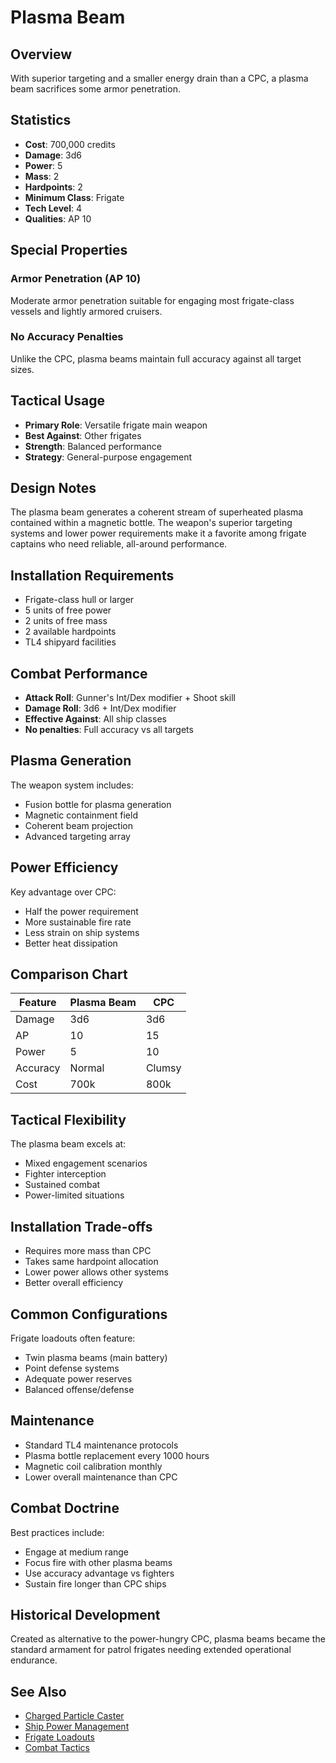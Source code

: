 # Plasma Beam

## Overview
With superior targeting and a smaller energy drain than a CPC, a plasma beam sacrifices some armor penetration.

## Statistics
- **Cost**: 700,000 credits
- **Damage**: 3d6
- **Power**: 5
- **Mass**: 2
- **Hardpoints**: 2
- **Minimum Class**: Frigate
- **Tech Level**: 4
- **Qualities**: AP 10

## Special Properties

### Armor Penetration (AP 10)
Moderate armor penetration suitable for engaging most frigate-class vessels and lightly armored cruisers.

### No Accuracy Penalties
Unlike the CPC, plasma beams maintain full accuracy against all target sizes.

## Tactical Usage
- **Primary Role**: Versatile frigate main weapon
- **Best Against**: Other frigates
- **Strength**: Balanced performance
- **Strategy**: General-purpose engagement

## Design Notes
The plasma beam generates a coherent stream of superheated plasma contained within a magnetic bottle. The weapon's superior targeting systems and lower power requirements make it a favorite among frigate captains who need reliable, all-around performance.

## Installation Requirements
- Frigate-class hull or larger
- 5 units of free power
- 2 units of free mass
- 2 available hardpoints
- TL4 shipyard facilities

## Combat Performance
- **Attack Roll**: Gunner's Int/Dex modifier + Shoot skill
- **Damage Roll**: 3d6 + Int/Dex modifier
- **Effective Against**: All ship classes
- **No penalties**: Full accuracy vs all targets

## Plasma Generation
The weapon system includes:
- Fusion bottle for plasma generation
- Magnetic containment field
- Coherent beam projection
- Advanced targeting array

## Power Efficiency
Key advantage over CPC:
- Half the power requirement
- More sustainable fire rate
- Less strain on ship systems
- Better heat dissipation

## Comparison Chart
| Feature | Plasma Beam | CPC |
|---------|-------------|-----|
| Damage | 3d6 | 3d6 |
| AP | 10 | 15 |
| Power | 5 | 10 |
| Accuracy | Normal | Clumsy |
| Cost | 700k | 800k |

## Tactical Flexibility
The plasma beam excels at:
- Mixed engagement scenarios
- Fighter interception
- Sustained combat
- Power-limited situations

## Installation Trade-offs
- Requires more mass than CPC
- Takes same hardpoint allocation
- Lower power allows other systems
- Better overall efficiency

## Common Configurations
Frigate loadouts often feature:
- Twin plasma beams (main battery)
- Point defense systems
- Adequate power reserves
- Balanced offense/defense

## Maintenance
- Standard TL4 maintenance protocols
- Plasma bottle replacement every 1000 hours
- Magnetic coil calibration monthly
- Lower overall maintenance than CPC

## Combat Doctrine
Best practices include:
- Engage at medium range
- Focus fire with other plasma beams
- Use accuracy advantage vs fighters
- Sustain fire longer than CPC ships

## Historical Development
Created as alternative to the power-hungry CPC, plasma beams became the standard armament for patrol frigates needing extended operational endurance.

## See Also
- [Charged Particle Caster](charged-particle-caster.md)
- [Ship Power Management](../power-systems.md)
- [Frigate Loadouts](../frigate-configurations.md)
- [Combat Tactics](../combat-tactics.md)